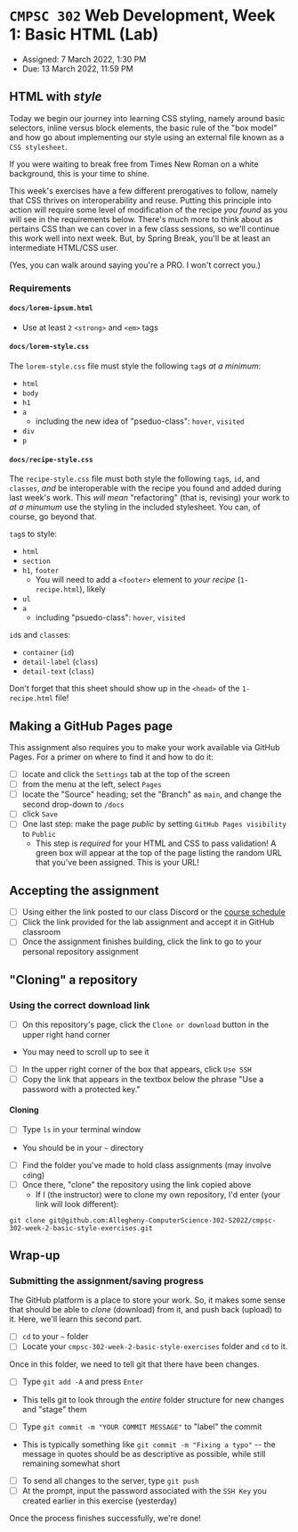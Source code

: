 # `CMPSC 302` Web Development, Week 1: Basic HTML (Lab)

* Assigned: 7 March 2022, 1:30 PM
* Due: 13 March 2022, 11:59 PM

## HTML with _style_

Today we begin our journey into learning CSS styling, namely around basic selectors, inline versus block elements, 
the basic rule of the "box model" and how go about implementing our style using an external file known as a `CSS stylesheet`.

If you were waiting to break free from Times New Roman on a white background, this is your time to shine.

This week's exercises have a few different prerogatives to follow, namely that CSS thrives on interoperability and reuse. 
Putting this principle into action will require some level of modification of the recipe _you found_ as you will see in 
the requirements below. There's much more to think about as pertains CSS than we can cover in a few class sessions, so 
we'll continue this work well into next week. But, by Spring Break, you'll be at least an intermediate HTML/CSS user.

(Yes, you can walk around saying you're a PRO. I won't correct you.)

### Requirements

#### `docs/lorem-ipsum.html`

* Use at least `2` `<strong>` and `<em>` tags

#### `docs/lorem-style.css`

The `lorem-style.css` file must style the following `tag`s _at a minimum_:

* `html`
* `body`
* `h1`
* `a`
  * including the new idea of "pseduo-class": `hover`, `visited`
* `div`
* `p`

#### `docs/recipe-style.css`

The `recipe-style.css` file must both style the following `tag`s, `id`, and `classes`, _and_ be interoperable with 
the recipe you found and added during last week's work. This _will mean_ "refactoring" (that is, revising) your 
work to _at a minumum_ use the styling in the included stylesheet. You can, of course, go beyond that.

`tag`s to style:

* `html`
* `section`
* `h1`, `footer`
  * You will need to add a `<footer>` element to _your recipe_ (`1-recipe.html`), likely
* `ul`
* `a`
  * including "psuedo-class": `hover`, `visited`

`id`s and `class`es:

* `container` (`id`)
* `detail-label` (`class`)
* `detail-text` (`class`)

Don't forget that this sheet should show up in the `<head>` of the `1-recipe.html` file!

## Making a GitHub Pages page

This assignment also requires you to make your work available via GitHub Pages. For a primer on where to find it
and how to do it:

- [ ] locate and click the `Settings` tab at the top of the screen
- [ ] from the menu at the left, select `Pages`
- [ ] locate the "Source" heading; set the "Branch" as `main`, and change the second drop-down to `/docs`
- [ ] click `Save`
- [ ] One last step: make the page _public_ by setting `GitHub Pages visibility` to `Public`
  * This step is _required_ for your HTML and CSS to pass validation!
A green box will appear at the top of the page listing the random URL that you've been assigned. This is your
URL!

## Accepting the assignment

- [ ] Using either the link posted to our class Discord or the [course schedule](https://cmpsc302.chompe.rs)
- [ ] Click the link provided for the lab assignment and accept it in GitHub classroom
- [ ] Once the assignment finishes building, click the link to go to your personal repository assignment

## "Cloning" a repository

### Using the correct download link

- [ ] On this repository's page, click the `Clone or download` button in the upper right hand corner
* You may need to scroll up to see it
- [ ] In the upper right corner of the box that appears, click `Use SSH`
- [ ] Copy the link that appears in the textbox below the phrase "Use a password with a protected key."

#### Cloning

* [ ] Type `ls` in your terminal window
* You should be in your `~` directory
- [ ] Find the folder you've made to hold class assignments (may involve `cd`ing)
- [ ] Once there, "clone" the repository using the link copied above
  * If I (the instructor) were to clone my own repository, I'd enter (your link will look different):

```
git clone git@github.com:Allegheny-ComputerScience-302-S2022/cmpsc-302-week-2-basic-style-exercises.git
```

## Wrap-up

### Submitting the assignment/saving progress

The GitHub platform is a place to store your work. So, it makes some sense that should be able to _clone_ (download) from it, and push back (upload) to it. Here, we'll learn this second part.

- [ ] `cd` to your `~` folder
- [ ] Locate your `cmpsc-302-week-2-basic-style-exercises` folder and `cd` to it.

Once in this folder, we need to tell git that there have been changes.

- [ ] Type `git add -A` and press `Enter`
* This tells git to look through the _entire_ folder structure for new changes and "stage" them

- [ ] Type `git commit -m "YOUR COMMIT MESSAGE"` to "label" the commit
* This is typically something like `git commit -m "Fixing a typo"` -- the message in quotes should be as descriptive as possible, while still remaining somewhat short

- [ ] To send all changes to the server, type `git push`
- [ ] At the prompt, input the password associated with the `SSH Key` you created earlier in this exercise (yesterday)

Once the process finishes successfully, we're done!
